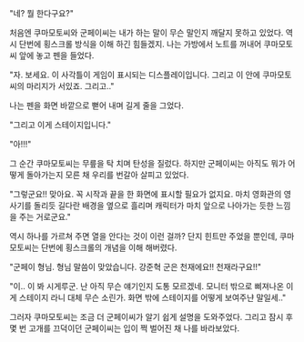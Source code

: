 "네? 뭘 한다구요?"

처음엔 쿠마모토씨와 군페이씨는 내가 하는 말이 무슨 말인지 깨달지 못하고 있었다. 역시 단번에 횡스크롤 방식을 이해 하긴 힘들겠지. 나는 가방에서 노트를 꺼내어 쿠마모토씨 앞에 놓고 펜을 들었다.

"자. 보세요. 이 사각틀이 게임이 표시되는 디스플레이입니다. 그리고 이 안에 쿠마모토씨의 마리지가 서있죠. 그리고.."

나는 펜을 화면 바깥으로 뻗어 내며 길게 줄을 그었다.

"그리고 이게 스테이지입니다."

"아!!!"

그 순간 쿠마모토씨는 무릎을 탁 치며 탄성을 질렀다. 하지만 군페이씨는 아직도 뭐가 어떻게 돌아가는지 모른 채 우리를 번갈아 살피고 있었다.

"그렇군요!! 맞아요. 꼭 시작과 끝을 한 화면에 표시할 필요가 없지요. 마치 영화관의 영사기를 돌리듯 길다란 배경을 옆으로 흘리며 캐릭터가 마치 앞으로 나아가는 듯한 느낌을 주는 거로군요."

역시 하나를 가르쳐 주면 열을 안다는 것이 이런 걸까? 단지 힌트만 주었을 뿐인데, 쿠마모토씨는 단번에 횡스크롤의 개념을 이해 해버렸다.

"군페이 형님. 형님 말씀이 맞았습니다. 강준혁 군은 천재에요!! 천재라구요!!"

"이.. 이 봐 시게루군. 난 아직 무슨 얘기인지 도통 모르겠네. 모니터 밖으로 삐져나온 이게 스테이지 라니 대체 무슨 소린가. 화면 밖에 스테이지를 어떻게 보여주냔 말일세.."

그러자 쿠마모토씨는 조금 더 군페이씨가 알기 쉽게 설명을 도와주었다. 그리고 잠시 후 몇 번 고개를 끄덕이던 군페이씨는 입이 쩍 벌어진 채 나를 바라보았다.